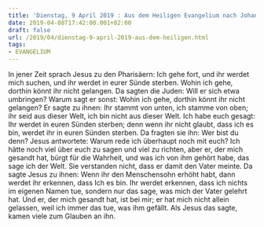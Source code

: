 ```yaml
---
title: 'Dienstag, 9 April 2019 : Aus dem Heiligen Evangelium nach Johannes - Joh 8,21-30.'
date: 2019-04-08T17:42:00.001+02:00
draft: false
url: /2019/04/dienstag-9-april-2019-aus-dem-heiligen.html
tags: 
- EVANGELIUM
---
```


In jener Zeit sprach Jesus zu den Pharisäern: Ich gehe fort, und ihr werdet mich suchen, und ihr werdet in eurer Sünde sterben. Wohin ich gehe, dorthin könnt ihr nicht gelangen. Da sagten die Juden: Will er sich etwa umbringen? Warum sagt er sonst: Wohin ich gehe, dorthin könnt ihr nicht gelangen? Er sagte zu ihnen: Ihr stammt von unten, ich stamme von oben; ihr seid aus dieser Welt, ich bin nicht aus dieser Welt. Ich habe euch gesagt: Ihr werdet in euren Sünden sterben; denn wenn ihr nicht glaubt, dass ich es bin, werdet ihr in euren Sünden sterben. Da fragten sie ihn: Wer bist du denn? Jesus antwortete: Warum rede ich überhaupt noch mit euch? Ich hätte noch viel über euch zu sagen und viel zu richten, aber er, der mich gesandt hat, bürgt für die Wahrheit, und was ich von ihm gehört habe, das sage ich der Welt. Sie verstanden nicht, dass er damit den Vater meinte. Da sagte Jesus zu ihnen: Wenn ihr den Menschensohn erhöht habt, dann werdet ihr erkennen, dass Ich es bin. Ihr werdet erkennen, dass ich nichts im eigenen Namen tue, sondern nur das sage, was mich der Vater gelehrt hat. Und er, der mich gesandt hat, ist bei mir; er hat mich nicht allein gelassen, weil ich immer das tue, was ihm gefällt. Als Jesus das sagte, kamen viele zum Glauben an ihn.